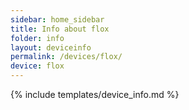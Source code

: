 ```yaml
---
sidebar: home_sidebar
title: Info about flox
folder: info
layout: deviceinfo
permalink: /devices/flox/
device: flox
---
```

{% include templates/device_info.md %}
